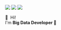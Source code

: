 <p>
  <a href="https://kish191919.github.io/" target="_blank"><img src="https://img.shields.io/badge/Blog-DD0B78?style=flat-square&logo=GitHub%20Sponsors&logoColor=white"/></a>
  <a href="mailto:kish1919@gmail.com" target="_blank"><img src="https://img.shields.io/badge/kish1919@gmail.com-EA4335?style=flat-square&logo=Gmail&logoColor=white"/></a>
  <a href="https://www.linkedin.com/in/danny-ki/" target="_blank"><img src="https://img.shields.io/badge/SunghwanKi-0A66C2?style=flat-square&logo=Linkedin&logoColor=white"/></a>
</p>

<p>
  👋&nbsp; Hi! <br/>
  I'm <b>Big Data Developer 🚀 <br/>
</p>
